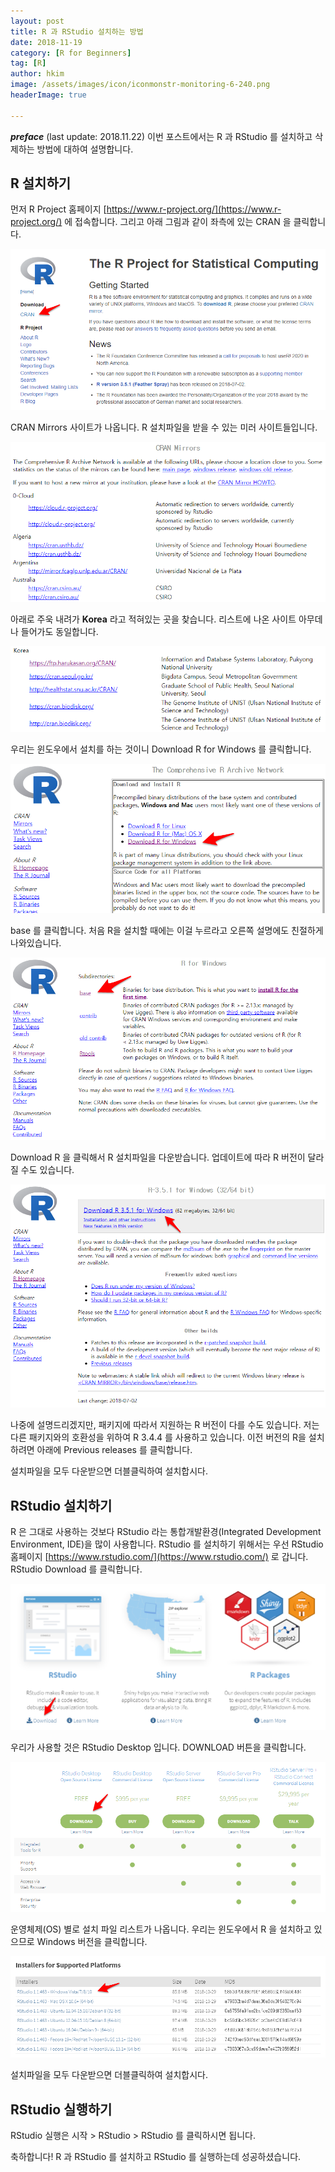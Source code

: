 ```yaml
---
layout: post  
title: R 과 RStudio 설치하는 방법  
date: 2018-11-19  
category: [R for Beginners]  
tag: [R]  
author: hkim  
image: /assets/images/icon/iconmonstr-monitoring-6-240.png
headerImage: true

---
```


***preface*** (last update: 2018.11.22) 이번 포스트에서는 R 과 RStudio 를 설치하고 삭제하는 방법에 대하여 설명합니다.

## R 설치하기

먼저 R Project 홈페이지 [https://www.r-project.org/](https://www.r-project.org/) 에 접속합니다. 그리고 아래 그림과 같이 좌측에 있는 CRAN 을 클릭합니다.

![ScreenClip](/assets/article_images/FILES_2018-11-19-Install-and-Uninstall-R/ScreenClip_01.png)


CRAN Mirrors 사이트가 나옵니다. R 설치파일을 받을 수 있는 미러 사이트들입니다.

![ScreenClip](/assets/article_images/FILES_2018-11-19-Install-and-Uninstall-R/ScreenClip_02.png)

아래로 주욱 내려가 **Korea** 라고 적혀있는 곳을 찾습니다. 리스트에 나온 사이트 아무데나 들어가도 동일합니다.

![ScreenClip](/assets/article_images/FILES_2018-11-19-Install-and-Uninstall-R/ScreenClip_03.png)

우리는 윈도우에서 설치를 하는 것이니 Download R for Windows 를 클릭합니다.

![ScreenClip](/assets/article_images/FILES_2018-11-19-Install-and-Uninstall-R/ScreenClip_04.png)

base 를 클릭합니다. 처음 R을 설치할 때에는 이걸 누르라고 오른쪽 설명에도 친절하게 나와있습니다.

![ScreenClip](/assets/article_images/FILES_2018-11-19-Install-and-Uninstall-R/ScreenClip_05.png)

Download R 을 클릭해서 R 설치파일을 다운받습니다. 업데이트에 따라 R 버전이 달라질 수도 있습니다.

![ScreenClip](/assets/article_images/FILES_2018-11-19-Install-and-Uninstall-R/ScreenClip_06.png)

나중에 설명드리겠지만, 패키지에 따라서 지원하는 R 버전이 다를 수도 있습니다. 저는 다른 패키지와의 호환성을 위하여 R 3.4.4 를 사용하고 있습니다. 이전 버전의 R을 설치하려면 아래에 Previous releases 를 클릭합니다.

설치파일을 모두 다운받으면 더블클릭하여 설치합시다.


## RStudio 설치하기

R 은 그대로 사용하는 것보다 RStudio 라는 통합개발환경(Integrated Development Environment, IDE)을 많이 사용합니다. RStudio 를 설치하기 위해서는 우선 RStudio 홈페이지 [https://www.rstudio.com/](https://www.rstudio.com/) 로 갑니다. RStudio Download 를 클릭합니다.

![ScreenClip](/assets/article_images/FILES_2018-11-19-Install-and-Uninstall-R/ScreenClip_07.png)

우리가 사용할 것은 RStudio Desktop 입니다. DOWNLOAD 버튼을 클릭합니다.

![ScreenClip](/assets/article_images/FILES_2018-11-19-Install-and-Uninstall-R/ScreenClip_08.png)

운영체제(OS) 별로 설치 파일 리스트가 나옵니다. 우리는 윈도우에서 R 을 설치하고 있으므로 Windows 버전을 클릭합니다. 

![ScreenClip](/assets/article_images/FILES_2018-11-19-Install-and-Uninstall-R/ScreenClip_09.png)

설치파일을 모두 다운받으면 더블클릭하여 설치합시다.


## RStudio 실행하기

RStudio 실행은 시작 > RStudio > RStudio 를 클릭하시면 됩니다.

축하합니다! R 과 RStudio 를 설치하고 RStudio 를 실행하는데 성공하셨습니다.
